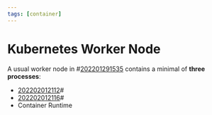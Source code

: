 ```yaml
---
tags: [container]
---
```


# Kubernetes Worker Node

A usual worker node in #[202201291535](202201291535.md) contains a minimal of **three
processes**:
- [202202012112](202202012112.md)#
- [202202012116](202202012116.md)#
- Container Runtime
